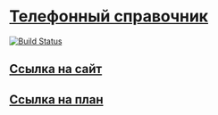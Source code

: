 # [Телефонный справочник](https://github.com/PetrSed/SE-Project)
[![Build Status](https://api.travis-ci.org/PetrSed/SE-Project.svg?branch=master)](https://travis-ci.org/PetrSed/SE-Project)
## [Ссылка на сайт](https://se-cproject.herokuapp.com/)
## [Ссылка на план](./docs/roadmap.md)
